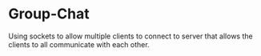 # Group-Chat
Using sockets to allow multiple clients to connect to server that allows the clients to all communicate with each other.
